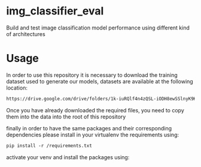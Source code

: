 # img_classifier_eval
Build and test  image classification model performance using different kind of architectures

# Usage
In order to use this repository it is necessary to download the training dataset used to generate our models, datasets are available at the following location:

```txt
https://drive.google.com/drive/folders/1k-iuRQlf4n4zQSL-iODH8ewSSlnyK9K5?usp=sharing
```

Once you have already downloaded the required files, you need to copy them into the data into the root of this repository

finally in order to have the same packages and their corresponding dependencies please install in your virtualenv the requirements using:

```txt
pip install -r /requirements.txt
```
activate your venv and install the packages using:

